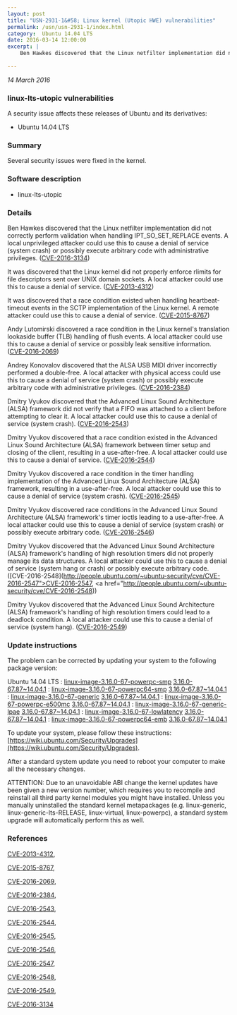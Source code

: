 ```yaml
---
layout: post
title: "USN-2931-1&#58; Linux kernel (Utopic HWE) vulnerabilities"
permalink: /usn/usn-2931-1/index.html
category:  Ubuntu 14.04 LTS
date: 2016-03-14 12:00:00
excerpt: |
    Ben Hawkes discovered that the Linux netfilter implementation did not correctly perform validation when handling IPT_SO_SET_REPLACE events. A local unprivileged attacker could use this to cause a denial of service (system crash) or possibly execute arbitrary code with administrative privileges. ([CVE-2016-3134](http://people.ubuntu.com/~ubuntu-security/cve/CVE-2016-3134))
    
--- 
```

 
 

*14 March 2016*

### linux-lts-utopic vulnerabilities

A security issue affects these releases of Ubuntu and its derivatives:

* Ubuntu 14.04 LTS

### Summary

Several security issues were fixed in the kernel. 

### Software description

* linux-lts-utopic 

### Details

Ben Hawkes discovered that the Linux netfilter implementation did not correctly perform validation when handling IPT_SO_SET_REPLACE events. A local unprivileged attacker could use this to cause a denial of service (system crash) or possibly execute arbitrary code with administrative privileges. ([CVE-2016-3134](http://people.ubuntu.com/~ubuntu-security/cve/CVE-2016-3134))

It was discovered that the Linux kernel did not properly enforce rlimits for file descriptors sent over UNIX domain sockets. A local attacker could use this to cause a denial of service. ([CVE-2013-4312](http://people.ubuntu.com/~ubuntu-security/cve/CVE-2013-4312))

It was discovered that a race condition existed when handling heartbeat- timeout events in the SCTP implementation of the Linux kernel. A remote attacker could use this to cause a denial of service. ([CVE-2015-8767](http://people.ubuntu.com/~ubuntu-security/cve/CVE-2015-8767))

Andy Lutomirski discovered a race condition in the Linux kernel&#39;s translation lookaside buffer (TLB) handling of flush events. A local attacker could use this to cause a denial of service or possibly leak sensitive information. ([CVE-2016-2069](http://people.ubuntu.com/~ubuntu-security/cve/CVE-2016-2069))

Andrey Konovalov discovered that the ALSA USB MIDI driver incorrectly performed a double-free. A local attacker with physical access could use this to cause a denial of service (system crash) or possibly execute arbitrary code with administrative privileges. ([CVE-2016-2384](http://people.ubuntu.com/~ubuntu-security/cve/CVE-2016-2384))

Dmitry Vyukov discovered that the Advanced Linux Sound Architecture (ALSA) framework did not verify that a FIFO was attached to a client before attempting to clear it. A local attacker could use this to cause a denial of service (system crash). ([CVE-2016-2543](http://people.ubuntu.com/~ubuntu-security/cve/CVE-2016-2543))

Dmitry Vyukov discovered that a race condition existed in the Advanced Linux Sound Architecture (ALSA) framework between timer setup and closing of the client, resulting in a use-after-free. A local attacker could use this to cause a denial of service. ([CVE-2016-2544](http://people.ubuntu.com/~ubuntu-security/cve/CVE-2016-2544))

Dmitry Vyukov discovered a race condition in the timer handling implementation of the Advanced Linux Sound Architecture (ALSA) framework, resulting in a use-after-free. A local attacker could use this to cause a denial of service (system crash). ([CVE-2016-2545](http://people.ubuntu.com/~ubuntu-security/cve/CVE-2016-2545))

Dmitry Vyukov discovered race conditions in the Advanced Linux Sound Architecture (ALSA) framework&#39;s timer ioctls leading to a use-after-free. A local attacker could use this to cause a denial of service (system crash) or possibly execute arbitrary code. ([CVE-2016-2546](http://people.ubuntu.com/~ubuntu-security/cve/CVE-2016-2546))

Dmitry Vyukov discovered that the Advanced Linux Sound Architecture (ALSA) framework&#39;s handling of high resolution timers did not properly manage its data structures. A local attacker could use this to cause a denial of service (system hang or crash) or possibly execute arbitrary code. ([CVE-2016-2548](http://people.ubuntu.com/~ubuntu-security/cve/CVE-2016-2547">CVE-2016-2547</a>, <a href="http://people.ubuntu.com/~ubuntu-security/cve/CVE-2016-2548))

Dmitry Vyukov discovered that the Advanced Linux Sound Architecture (ALSA) framework&#39;s handling of high resolution timers could lead to a deadlock condition. A local attacker could use this to cause a denial of service (system hang). ([CVE-2016-2549](http://people.ubuntu.com/~ubuntu-security/cve/CVE-2016-2549)) 

### Update instructions

The problem can be corrected by updating your system to the following package version:

Ubuntu 14.04 LTS
 : [linux-image-3.16.0-67-powerpc-smp](https://launchpad.net/ubuntu/+source/linux-lts-utopic) <span> [3.16.0-67.87~14.04.1](https://launchpad.net/ubuntu/+source/linux-lts-utopic/3.16.0-67.87~14.04.1) </span> 
 : [linux-image-3.16.0-67-powerpc64-smp](https://launchpad.net/ubuntu/+source/linux-lts-utopic) <span> [3.16.0-67.87~14.04.1](https://launchpad.net/ubuntu/+source/linux-lts-utopic/3.16.0-67.87~14.04.1) </span> 
 : [linux-image-3.16.0-67-generic](https://launchpad.net/ubuntu/+source/linux-lts-utopic) <span> [3.16.0-67.87~14.04.1](https://launchpad.net/ubuntu/+source/linux-lts-utopic/3.16.0-67.87~14.04.1) </span> 
 : [linux-image-3.16.0-67-powerpc-e500mc](https://launchpad.net/ubuntu/+source/linux-lts-utopic) <span> [3.16.0-67.87~14.04.1](https://launchpad.net/ubuntu/+source/linux-lts-utopic/3.16.0-67.87~14.04.1) </span> 
 : [linux-image-3.16.0-67-generic-lpae](https://launchpad.net/ubuntu/+source/linux-lts-utopic) <span> [3.16.0-67.87~14.04.1](https://launchpad.net/ubuntu/+source/linux-lts-utopic/3.16.0-67.87~14.04.1) </span> 
 : [linux-image-3.16.0-67-lowlatency](https://launchpad.net/ubuntu/+source/linux-lts-utopic) <span> [3.16.0-67.87~14.04.1](https://launchpad.net/ubuntu/+source/linux-lts-utopic/3.16.0-67.87~14.04.1) </span> 
 : [linux-image-3.16.0-67-powerpc64-emb](https://launchpad.net/ubuntu/+source/linux-lts-utopic) <span> [3.16.0-67.87~14.04.1](https://launchpad.net/ubuntu/+source/linux-lts-utopic/3.16.0-67.87~14.04.1) </span> 

To update your system, please follow these instructions: [https://wiki.ubuntu.com/Security/Upgrades](https://wiki.ubuntu.com/Security/Upgrades).

After a standard system update you need to reboot your computer to make all the necessary changes.

ATTENTION: Due to an unavoidable ABI change the kernel updates have been given a new version number, which requires you to recompile and reinstall all third party kernel modules you might have installed. Unless you manually uninstalled the standard kernel metapackages (e.g. linux-generic, linux-generic-lts-RELEASE, linux-virtual, linux-powerpc), a standard system upgrade will automatically perform this as well. 

### References

 
 [CVE-2013-4312](http://people.ubuntu.com/~ubuntu-security/cve/CVE-2013-4312), 

 [CVE-2015-8767](http://people.ubuntu.com/~ubuntu-security/cve/CVE-2015-8767), 

 [CVE-2016-2069](http://people.ubuntu.com/~ubuntu-security/cve/CVE-2016-2069), 

 [CVE-2016-2384](http://people.ubuntu.com/~ubuntu-security/cve/CVE-2016-2384), 

 [CVE-2016-2543](http://people.ubuntu.com/~ubuntu-security/cve/CVE-2016-2543), 

 [CVE-2016-2544](http://people.ubuntu.com/~ubuntu-security/cve/CVE-2016-2544), 

 [CVE-2016-2545](http://people.ubuntu.com/~ubuntu-security/cve/CVE-2016-2545), 

 [CVE-2016-2546](http://people.ubuntu.com/~ubuntu-security/cve/CVE-2016-2546), 

 [CVE-2016-2547](http://people.ubuntu.com/~ubuntu-security/cve/CVE-2016-2547), 

 [CVE-2016-2548](http://people.ubuntu.com/~ubuntu-security/cve/CVE-2016-2548), 

 [CVE-2016-2549](http://people.ubuntu.com/~ubuntu-security/cve/CVE-2016-2549), 

 [CVE-2016-3134](http://people.ubuntu.com/~ubuntu-security/cve/CVE-2016-3134)
 

